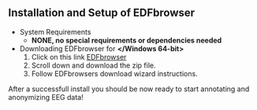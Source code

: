 
## Installation and Setup of EDFbrowser
- System Requirements
    - **NONE, no special requirements or dependencies needed**
- Downloading EDFbrowser for **</Windows 64-bit>**
    1. Click on this link [EDFbrowser](https://www.teuniz.net/edfbrowser/)
    2. Scroll down and download the zip file.
    3. Follow EDFbrowsers download wizard instructions.
    
After a successfull install you should be now ready to start annotating and anonymizing EEG data!

